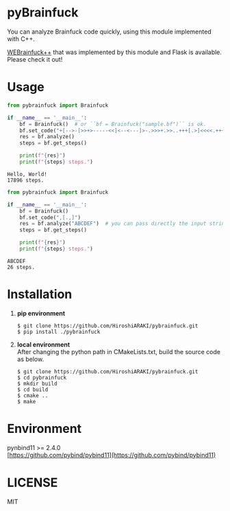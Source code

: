 # pyBrainfuck
You can analyze Brainfuck code quickly, using this module implemented with C++.  
  
[WEBrainfuck++](https://bf.hirlab.net/) that was implemented by this module and Flask is available.  
Please check it out!

# Usage

```python
from pybrainfuck import Brainfuck

if __name__ == '__main__':
    bf = Brainfuck()  # or ``bf = Brainfuck("sample.bf")`` is ok.
    bf.set_code("+[-->-[>>+>-----<<]<--<---]>-.>>>+.>>..+++[.>]<<<<.+++.------.<<-.>>>>+.")
    res = bf.analyze()
    steps = bf.get_steps()

    print(f"{res}")
    print(f"{steps} steps.")
```
```text
Hello, World!
17896 steps.
```
  

```python
from pybrainfuck import Brainfuck

if __name__ == '__main__':
    bf = Brainfuck() 
    bf.set_code(",[.,]")
    res = bf.analyze("ABCDEF")  # you can pass directly the input string as an argument.
    steps = bf.get_steps()

    print(f"{res}")
    print(f"{steps} steps.")
```
```text
ABCDEF
26 steps.
```
# Installation
1. **pip environment**
    ```shell script
    $ git clone https://github.com/HiroshiARAKI/pybrainfuck.git
    $ pip install ./pybrainfuck
    ```
1. **local environment**  
    After changing the python path in CMakeLists.txt, build the source code as below.
    ```shell script
    $ git clone https://github.com/HiroshiARAKI/pybrainfuck.git
    $ cd pybrainfuck
    $ mkdir build
    $ cd build
    $ cmake ..
    $ make
    ```

# Environment
pynbind11 >= 2.4.0  
[https://github.com/pybind/pybind11](https://github.com/pybind/pybind11)

# LICENSE
MIT
